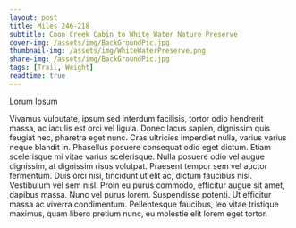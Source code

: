 ```yaml
---
layout: post
title: Miles 246-218
subtitle: Coon Creek Cabin to White Water Nature Preserve
cover-img: /assets/img/BackGroundPic.jpg
thumbnail-img: /assets/img/WhiteWaterPreserve.png
share-img: /assets/img/BackGroundPic.jpg
tags: [Trail, Weight]
readtime: true
---
```


Lorum Ipsum

Vivamus vulputate, ipsum sed interdum facilisis, tortor odio hendrerit massa, ac iaculis est orci vel ligula. Donec lacus sapien, dignissim quis feugiat nec, pharetra eget nunc. Cras ultricies imperdiet nulla, varius varius neque blandit in. Phasellus posuere consequat odio eget dictum. Etiam scelerisque mi vitae varius scelerisque. Nulla posuere odio vel augue dignissim, at dignissim risus volutpat. Praesent tempor sem vel auctor fermentum. Duis orci nisi, tincidunt ut elit ac, dictum faucibus nisi. Vestibulum vel sem nisl. Proin eu purus commodo, efficitur augue sit amet, dapibus massa. Nunc vel purus lorem. Suspendisse potenti. Ut efficitur massa ac viverra condimentum. Pellentesque faucibus, leo vitae tristique maximus, quam libero pretium nunc, eu molestie elit lorem eget tortor.
